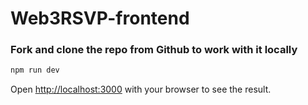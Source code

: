 # Web3RSVP-frontend

### Fork and clone the repo from Github to work with it locally

```bash
npm run dev
```

Open [http://localhost:3000](http://localhost:3000) with your browser to see the result.


